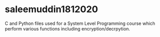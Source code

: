 # saleemuddin1812020
C and Python files used for a System Level Programming course which perform various functions including encryption/decrpytion.
